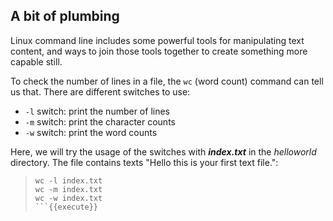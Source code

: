 ## A bit of plumbing

Linux command line includes some powerful tools for manipulating text content, and ways to join those tools together to create something more capable still.

To check the number of lines in a file, the `wc` (word count) command can tell us that. There are different switches to use:
- `-l` switch: print the number of lines
- `-m` switch: print the character counts
- `-w` switch: print the word counts

Here, we will try the usage of the switches with **_index.txt_** in the _helloworld_ directory. The file contains texts "Hello this is your first text file.":
> ```
> wc -l index.txt
> wc -m index.txt
> wc -w index.txt
> ```{{execute}}


